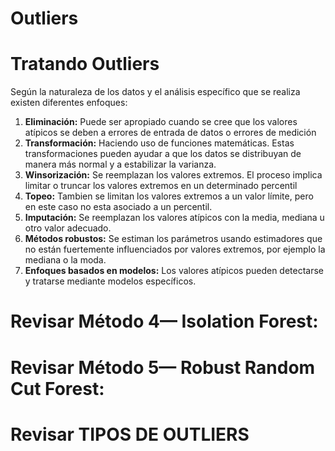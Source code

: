 # Outliers




# Tratando Outliers

Según la naturaleza de los datos y el análisis específico que se realiza existen diferentes enfoques:

1. **Eliminación:** Puede ser apropiado cuando se cree que los valores atípicos se deben a errores de entrada de datos o errores de medición
2. **Transformación:** Haciendo uso de funciones matemáticas. Estas transformaciones pueden ayudar a que los datos se distribuyan de manera más normal y a estabilizar la varianza.
3. **Winsorización:** Se reemplazan los valores extremos. El proceso implica limitar o truncar los valores extremos en un determinado percentil
4. **Topeo:** Tambien se limitan los valores extremos a un valor límite, pero en este caso no esta asociado a un percentil.
5. **Imputación:** Se reemplazan los valores atípicos con la media, mediana u otro valor adecuado.
6. **Métodos robustos:** Se estiman los parámetros usando estimadores que no están fuertemente influenciados por valores extremos, por ejemplo la mediana o la moda.
7. **Enfoques basados en modelos:** Los valores atípicos pueden detectarse y tratarse mediante modelos específicos.
# Revisar Método 4— Isolation Forest:
# Revisar Método 5— Robust Random Cut Forest:

# Revisar TIPOS DE OUTLIERS